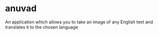 # anuvad
An application which allows you to take an image of any English text and translates it to the chosen language
